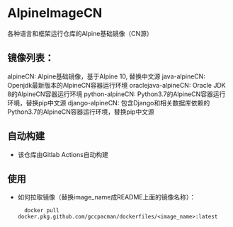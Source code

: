 # AlpineImageCN

各种语言和框架运行仓库的Alpine基础镜像（CN源） 

## 镜像列表：

alpineCN: Alpine基础镜像，基于Alpine 10, 替换中文源
java-alpineCN: Openjdk最新版本的AlpineCN容器运行环境
oraclejava-alpineCN: Oracle JDK 8的AlpineCN容器运行环境
python-alpineCN: Python3.7的AlpineCN容器运行环境，替换pip中文源
django-alpineCN: 包含Django和相关数据库依赖的Python3.7的AlpineCN容器运行环境，替换pip中文源


## 自动构建

- 该仓库由Gitlab Actions自动构建

## 使用

- 如何拉取镜像（替换image_name成README上面的镜像名称）：

        docker pull docker.pkg.github.com/gccpacman/dockerfiles/<image_name>:latest


